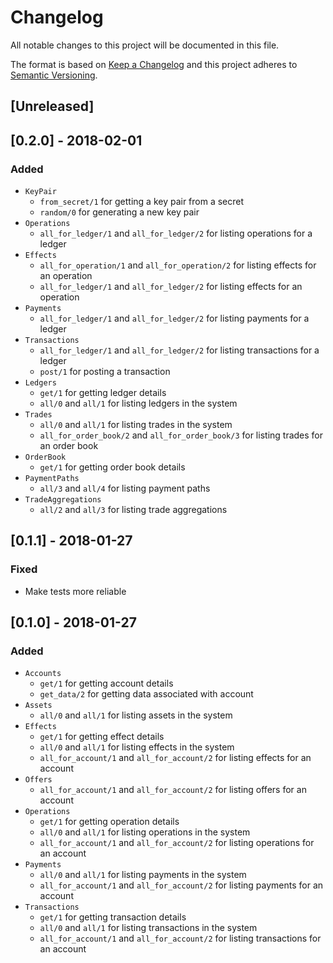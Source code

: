 # Changelog
All notable changes to this project will be documented in this file.

The format is based on [Keep a Changelog](http://keepachangelog.com/en/1.0.0/)
and this project adheres to [Semantic Versioning](http://semver.org/spec/v2.0.0.html).

## [Unreleased]

## [0.2.0] - 2018-02-01
### Added
- `KeyPair`
  * `from_secret/1` for getting a key pair from a secret
  * `random/0` for generating a new key pair
- `Operations`
  * `all_for_ledger/1` and `all_for_ledger/2` for listing operations for a ledger
- `Effects`
  * `all_for_operation/1` and `all_for_operation/2` for listing effects for an operation
  * `all_for_ledger/1` and `all_for_ledger/2` for listing effects for an operation
- `Payments`
  * `all_for_ledger/1` and `all_for_ledger/2` for listing payments for a ledger
- `Transactions`
  * `all_for_ledger/1` and `all_for_ledger/2` for listing transactions for a ledger
  * `post/1` for posting a transaction
- `Ledgers`
  * `get/1` for getting ledger details
  * `all/0` and `all/1` for listing ledgers in the system
- `Trades`
  * `all/0` and `all/1` for listing trades in the system
  * `all_for_order_book/2` and `all_for_order_book/3` for listing trades for an order book
- `OrderBook`
  * `get/1` for getting order book details
- `PaymentPaths`
  * `all/3` and `all/4` for listing payment paths
- `TradeAggregations`
  * `all/2` and `all/3` for listing trade aggregations

## [0.1.1] - 2018-01-27
### Fixed
- Make tests more reliable

## [0.1.0] - 2018-01-27
### Added
- `Accounts`
  * `get/1` for getting account details
  * `get_data/2` for getting data associated with account
- `Assets`
  * `all/0` and `all/1` for listing assets in the system
- `Effects`
  * `get/1` for getting effect details
  * `all/0` and `all/1` for listing effects in the system
  * `all_for_account/1` and `all_for_account/2` for listing effects for an account
- `Offers`
  * `all_for_account/1` and `all_for_account/2` for listing offers for an account
- `Operations`
  * `get/1` for getting operation details
  * `all/0` and `all/1` for listing operations in the system
  * `all_for_account/1` and `all_for_account/2` for listing operations for an account
- `Payments`
  * `all/0` and `all/1` for listing payments in the system
  * `all_for_account/1` and `all_for_account/2` for listing payments for an account
- `Transactions`
  * `get/1` for getting transaction details
  * `all/0` and `all/1` for listing transactions in the system
  * `all_for_account/1` and `all_for_account/2` for listing transactions for an account
